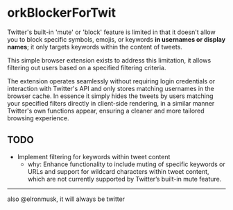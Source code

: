 # orkBlockerForTwit
Twitter's built-in 'mute' or 'block' feature is limited in that it doesn't allow you to block specific symbols, emojis, or keywords **in usernames or display names**; it only targets keywords within the content of tweets. 

This simple browser extension exists to address this limitation, it allows filtering out users based on a specified filtering criteria.

The extension operates seamlessly without requiring login credentials or interaction with Twitter's API and only stores matching usernames in the browser cache. 
In essence it simply hides the tweets by users matching your specified filters directly in client-side rendering, in a similar manner Twitter's own functions appear, ensuring a cleaner and more tailored browsing experience.

## TODO
- Implement filtering for keywords within tweet content
  - why: Enhance functionality to include muting of specific keywords or URLs and support for wildcard characters within tweet content, which are not currently supported by Twitter’s built-in mute feature.

 --- 
 
also @elronmusk, it will always be twitter
